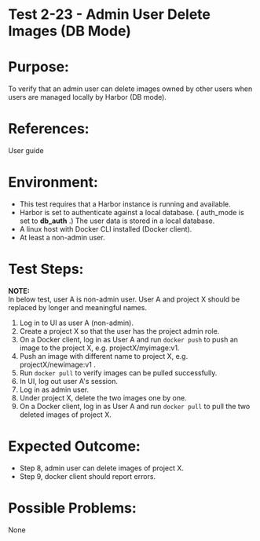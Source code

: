 Test 2-23 - Admin User Delete Images (DB Mode)
=======

# Purpose:

To verify that an admin user can delete images owned by other users when users are managed locally by Harbor (DB mode).

# References:
User guide

# Environment:
* This test requires that a Harbor instance is running and available.
* Harbor is set to authenticate against a local database. ( auth_mode is set to **db_auth** .) The user data is stored in a local database.
* A linux host with Docker CLI installed (Docker client).
* At least a non-admin user. 

# Test Steps:

**NOTE:**  
In below test, user A is non-admin user. User A and project X should be replaced by longer and meaningful names.

1. Log in to UI as user A (non-admin).
2. Create a project X so that the user has the project admin role.
3. On a Docker client, log in as User A and run `docker push` to push an image to the project X, e.g. projectX/myimage:v1.
4. Push an image with different name to project X, e.g. projectX/newimage:v1 .
5. Run `docker pull` to verify images can be pulled successfully.
6. In UI, log out user A's session. 
7. Log in as admin user.
8. Under project X, delete the two images one by one.
9. On a Docker client, log in as User A and run `docker pull` to pull the two deleted images of project X.

# Expected Outcome:
* Step 8, admin user can delete images of project X.
* Step 9, docker client should report errors.

# Possible Problems:
None